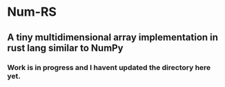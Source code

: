 # Num-RS
## A  tiny multidimensional array implementation in rust lang similar to NumPy
### Work is in progress and I havent updated the directory here yet.

